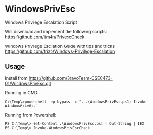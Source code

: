 # WindowsPrivEsc
Windows Privilege Escalation Script

Will download and implement the following scripts:
https://github.com/itm4n/PrivescCheck

Windows Privilege Escilation Guide with tips and tricks
https://github.com/frizb/Windows-Privilege-Escalation

## Usage
Install from https://github.com/BravoTeam-CSEC473-01/WindowsPrivEsc.git

Running in CMD:
```
C:\Temp\>powershell -ep bypass -c ". .\WindowsPrivEsc.ps1; Invoke-WindowsPrivEsc"
```

Running from Powershell:
```
PS C:\Temp\> Get-Content .\WindowsPrivEsc.ps1 | Out-String | IEX
PS C:\Temp\> Invoke-WindowsPrivEscCheck
```
